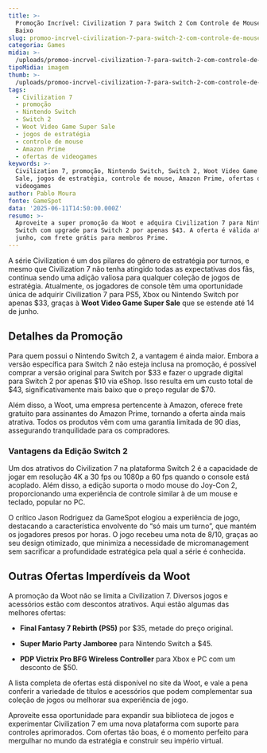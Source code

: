 ```yaml
---
title: >-
  Promoção Incrível: Civilization 7 para Switch 2 Com Controle de Mouse a Preço
  Baixo
slug: promoo-incrvel-civilization-7-para-switch-2-com-controle-de-mouse-a-preo-baixo
categoria: Games
midia: >-
  /uploads/promoo-incrvel-civilization-7-para-switch-2-com-controle-de-mouse-a-preo-baixo-thumb.jpg
tipoMidia: imagem
thumb: >-
  /uploads/promoo-incrvel-civilization-7-para-switch-2-com-controle-de-mouse-a-preo-baixo-thumb.jpg
tags:
  - Civilization 7
  - promoção
  - Nintendo Switch
  - Switch 2
  - Woot Video Game Super Sale
  - jogos de estratégia
  - controle de mouse
  - Amazon Prime
  - ofertas de videogames
keywords: >-
  Civilization 7, promoção, Nintendo Switch, Switch 2, Woot Video Game Super
  Sale, jogos de estratégia, controle de mouse, Amazon Prime, ofertas de
  videogames
author: Pablo Moura
fonte: GameSpot
data: '2025-06-11T14:50:00.000Z'
resumo: >-
  Aproveite a super promoção da Woot e adquira Civilization 7 para Nintendo
  Switch com upgrade para Switch 2 por apenas $43. A oferta é válida até 14 de
  junho, com frete grátis para membros Prime.
---
```


A série Civilization é um dos pilares do gênero de estratégia por turnos, e mesmo que Civilization 7 não tenha atingido todas as expectativas dos fãs, continua sendo uma adição valiosa para qualquer coleção de jogos de estratégia. Atualmente, os jogadores de console têm uma oportunidade única de adquirir Civilization 7 para PS5, Xbox ou Nintendo Switch por apenas $33, graças à **Woot Video Game Super Sale** que se estende até 14 de junho.

## Detalhes da Promoção

Para quem possui o Nintendo Switch 2, a vantagem é ainda maior. Embora a versão específica para Switch 2 não esteja inclusa na promoção, é possível comprar a versão original para Switch por $33 e fazer o upgrade digital para Switch 2 por apenas $10 via eShop. Isso resulta em um custo total de $43, significativamente mais baixo que o preço regular de $70.

Além disso, a Woot, uma empresa pertencente à Amazon, oferece frete gratuito para assinantes do Amazon Prime, tornando a oferta ainda mais atrativa. Todos os produtos vêm com uma garantia limitada de 90 dias, assegurando tranquilidade para os compradores.

### Vantagens da Edição Switch 2

Um dos atrativos do Civilization 7 na plataforma Switch 2 é a capacidade de jogar em resolução 4K a 30 fps ou 1080p a 60 fps quando o console está acoplado. Além disso, a edição suporta o modo mouse do Joy-Con 2, proporcionando uma experiência de controle similar à de um mouse e teclado, popular no PC.

O crítico Jason Rodriguez da GameSpot elogiou a experiência de jogo, destacando a característica envolvente do “só mais um turno”, que mantém os jogadores presos por horas. O jogo recebeu uma nota de 8/10, graças ao seu design otimizado, que minimiza a necessidade de micromanagement sem sacrificar a profundidade estratégica pela qual a série é conhecida.

## Outras Ofertas Imperdíveis da Woot

A promoção da Woot não se limita a Civilization 7. Diversos jogos e acessórios estão com descontos atrativos. Aqui estão algumas das melhores ofertas:

- **Final Fantasy 7 Rebirth (PS5)** por $35, metade do preço original.

- **Super Mario Party Jamboree** para Nintendo Switch a $45.

- **PDP Victrix Pro BFG Wireless Controller** para Xbox e PC com um desconto de $50.

A lista completa de ofertas está disponível no site da Woot, e vale a pena conferir a variedade de títulos e acessórios que podem complementar sua coleção de jogos ou melhorar sua experiência de jogo.

Aproveite essa oportunidade para expandir sua biblioteca de jogos e experimentar Civilization 7 em uma nova plataforma com suporte para controles aprimorados. Com ofertas tão boas, é o momento perfeito para mergulhar no mundo da estratégia e construir seu império virtual.
